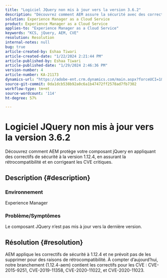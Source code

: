 ```yaml
---
title: "Logiciel JQuery non mis à jour vers la version 3.6.2"
description: "Découvrez comment AEM assure la sécurité avec des correctifs sur jQuery 1.12.4, en maintenant la compatibilité ascendante."
solution: Experience Manager as a Cloud Service
product: Experience Manager as a Cloud Service
applies-to: "Experience Manager as a Cloud Service"
keywords: "KCS, jQuery, AEM, CVE"
resolution: Resolution
internal-notes: null
bug: true
article-created-by: Eshaa Tiwari
article-created-date: "1/22/2024 2:21:44 PM"
article-published-by: Eshaa Tiwari
article-published-date: "1/29/2024 2:46:36 PM"
version-number: 4
article-number: KA-21173
dynamics-url: "https://adobe-ent.crm.dynamics.com/main.aspx?forceUCI=1&pagetype=entityrecord&etn=knowledgearticle&id=aa4f3d8c-31b9-ee11-a569-6045bd006b3d"
source-git-commit: 0da1dcb538b92a0c6a1b47472ff2578ad7fb7302
workflow-type: tm+mt
source-wordcount: '114'
ht-degree: 57%

---
```


# Logiciel JQuery non mis à jour vers la version 3.6.2


Découvrez comment AEM protège votre composant jQuery en appliquant des correctifs de sécurité à la version 1.12.4, en assurant la rétrocompatibilité et en corrigeant les CVE critiques.

## Description {#description}


### <b>Environnement</b>

Experience Manager

### <b>Problème/Symptômes</b>

Le composant JQuery n’est pas mis à jour vers la dernière version.


## Résolution {#resolution}


AEM applique les correctifs de sécurité à 1.12.4 et ne prévoit pas de les supprimer pour des raisons de rétrocompatibilité. À compter d’aujourd’hui, notre branchement (1.12.4-aem) contient les correctifs pour les CVE : CVE-2015-9251, CVE-2019-11358, CVE-2020-11022, et CVE-2020-11023.
